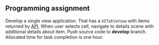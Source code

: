 ## Programming assignment

Develop a single view application. That has a `UITableView` with items returned by [API](http://www.recipepuppy.com/about/api/). When user selects cell, navigate to details scene with additional details about item. Push source code to **develop** branch. Allocated time for task completion is one hour.

